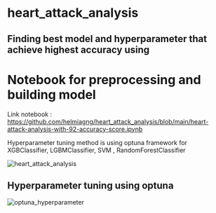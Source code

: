 # heart_attack_analysis

## Finding best model and hyperparameter that achieve highest accuracy using 

# Notebook for preprocessing and building model
Link notebook : https://github.com/helmiagng/heart_attack_analysis/blob/main/heart-attack-analysis-with-92-accuracy-score.ipynb

Hyperparameter tuning method is using optuna framework for XGBClassifier, LGBMClassifier, SVM , RandomForestClassifier 

![heart_attack_analysis](https://user-images.githubusercontent.com/68595414/228918682-77cf3f73-9ace-4260-a767-a4b0b9e4897b.png)

## Hyperparameter tuning using optuna 

![optuna_hyperparameter](https://user-images.githubusercontent.com/68595414/228881810-82b6abc9-7a56-4d88-815d-c8b5104e33cd.png)
